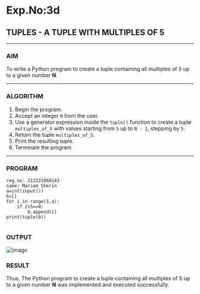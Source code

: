 # Exp.No:3d  
## TUPLES - A TUPLE WITH MULTIPLES OF 5

---

### AIM  
To write a Python program to create a tuple containing all multiples of 5 up to a given number **N**.

---

### ALGORITHM

1. Begin the program.  
2. Accept an integer `N` from the user.  
3. Use a generator expression inside the `tuple()` function to create a tuple `multiples_of_5` with values starting from `5` up to `N - 1`, stepping by `5`.  
4. Return the tuple `multiples_of_5`.  
5. Print the resulting tuple.  
6. Terminate the program.

---

### PROGRAM

```
reg.no: 212222060143
name: Mariam Sherin
a=int(input())
b=[]
for i in range(1,a):
    if i%5==0:
        b.append(i)
print(tuple(b))
        
```

### OUTPUT
![image](https://github.com/user-attachments/assets/b01ba55d-5f74-4234-be39-e9843a98b74d)

### RESULT
Thus, The Python program to create a tuple containing all multiples of 5 up to a given number **N** was implemented and executed successfully.
